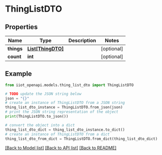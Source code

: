 # ThingListDTO


## Properties

Name | Type | Description | Notes
------------ | ------------- | ------------- | -------------
**things** | [**List[ThingDTO]**](ThingDTO.md) |  | [optional] 
**count** | **int** |  | [optional] 

## Example

```python
from iiot_openapi.models.thing_list_dto import ThingListDTO

# TODO update the JSON string below
json = "{}"
# create an instance of ThingListDTO from a JSON string
thing_list_dto_instance = ThingListDTO.from_json(json)
# print the JSON string representation of the object
print(ThingListDTO.to_json())

# convert the object into a dict
thing_list_dto_dict = thing_list_dto_instance.to_dict()
# create an instance of ThingListDTO from a dict
thing_list_dto_from_dict = ThingListDTO.from_dict(thing_list_dto_dict)
```
[[Back to Model list]](../README.md#documentation-for-models) [[Back to API list]](../README.md#documentation-for-api-endpoints) [[Back to README]](../README.md)


